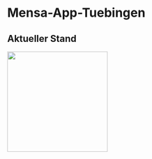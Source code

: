 # Mensa-App-Tuebingen

## Aktueller Stand

<img src="http://i.epvpimg.com/8bRoe.jpg" width="230" />
